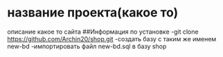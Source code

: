 # название проекта(какое то)
 описание какое то сайта
##Информация по установке
-git clone https://github.com/Archin20/shop.git
-создать базу с таким же именем new-bd
-импортировать файл new-bd.sql в базу shop 